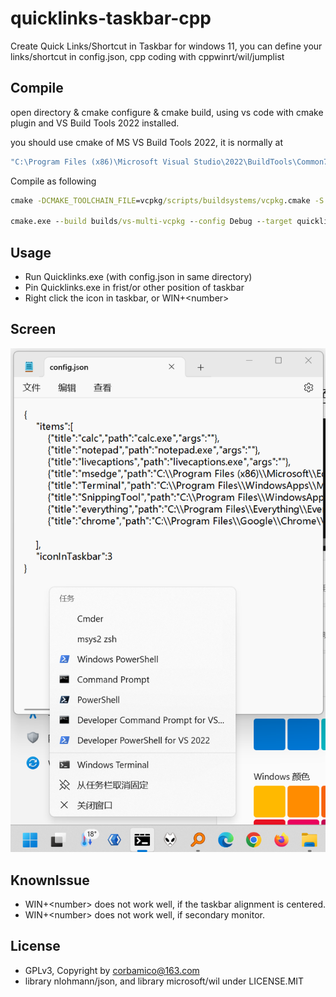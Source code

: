 # quicklinks-taskbar-cpp
Create Quick Links/Shortcut in Taskbar for windows 11, you can define your links/shortcut in config.json, cpp coding with cppwinrt/wil/jumplist

## Compile 
open directory & cmake configure & cmake build, using vs code with cmake plugin and VS Build Tools 2022 installed.

you should use cmake of MS VS Build Tools 2022, it is normally at 

```cmd
"C:\Program Files (x86)\Microsoft Visual Studio\2022\BuildTools\Common7\IDE\CommonExtensions\Microsoft\CMake\CMake\bin\cmake.exe"
```

Compile as following

```cmd
cmake -DCMAKE_TOOLCHAIN_FILE=vcpkg/scripts/buildsystems/vcpkg.cmake -S. -Bbuilds/vs-multi-vcpkg -G "Ninja Multi-Config"

cmake.exe --build builds/vs-multi-vcpkg --config Debug --target quicklinks
```

## Usage

- Run Quicklinks.exe (with config.json in same directory)
- Pin Quicklinks.exe in frist/or other position of taskbar
- Right click the icon in taskbar, or WIN+\<number>

## Screen 

![screen](./docs/image.png)

## KnownIssue

- WIN+\<number> does not work well, if the taskbar alignment is centered.
- WIN+\<number> does not work well, if secondary monitor.

## License

- GPLv3, Copyright by corbamico@163.com  
- library nlohmann/json, and library microsoft/wil under LICENSE.MIT
